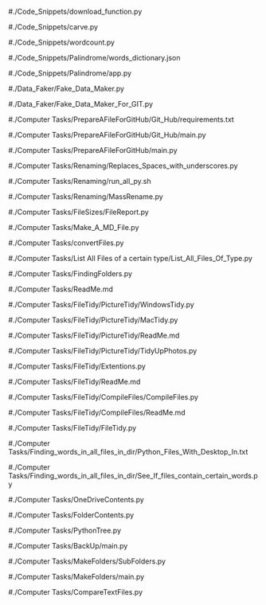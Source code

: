 #./Code_Snippets/download_function.py

#./Code_Snippets/carve.py

#./Code_Snippets/wordcount.py

#./Code_Snippets/Palindrome/words_dictionary.json

#./Code_Snippets/Palindrome/app.py

#./Data_Faker/Fake_Data_Maker.py

#./Data_Faker/Fake_Data_Maker_For_GIT.py

#./Computer Tasks/PrepareAFileForGitHub/Git_Hub/requirements.txt

#./Computer Tasks/PrepareAFileForGitHub/Git_Hub/main.py

#./Computer Tasks/PrepareAFileForGitHub/main.py

#./Computer Tasks/Renaming/Replaces_Spaces_with_underscores.py

#./Computer Tasks/Renaming/run_all_py.sh

#./Computer Tasks/Renaming/MassRename.py

#./Computer Tasks/FileSizes/FileReport.py

#./Computer Tasks/Make_A_MD_File.py

#./Computer Tasks/convertFiles.py

#./Computer Tasks/List All Files of a certain type/List_All_Files_Of_Type.py

#./Computer Tasks/FindingFolders.py

#./Computer Tasks/ReadMe.md

#./Computer Tasks/FileTidy/PictureTidy/WindowsTidy.py

#./Computer Tasks/FileTidy/PictureTidy/MacTidy.py

#./Computer Tasks/FileTidy/PictureTidy/ReadMe.md

#./Computer Tasks/FileTidy/PictureTidy/TidyUpPhotos.py

#./Computer Tasks/FileTidy/Extentions.py

#./Computer Tasks/FileTidy/ReadMe.md

#./Computer Tasks/FileTidy/CompileFiles/CompileFiles.py

#./Computer Tasks/FileTidy/CompileFiles/ReadMe.md

#./Computer Tasks/FileTidy/FileTidy.py

#./Computer Tasks/Finding_words_in_all_files_in_dir/Python_Files_With_Desktop_In.txt

#./Computer Tasks/Finding_words_in_all_files_in_dir/See_If_files_contain_certain_words.py

#./Computer Tasks/OneDriveContents.py

#./Computer Tasks/FolderContents.py

#./Computer Tasks/PythonTree.py

#./Computer Tasks/BackUp/main.py

#./Computer Tasks/MakeFolders/SubFolders.py

#./Computer Tasks/MakeFolders/main.py

#./Computer Tasks/CompareTextFiles.py
